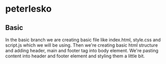 # peterlesko

<h2>Basic</h2>
<p>In the basic branch we are creating basic file like index.html, style.css and script.js which we will be using. Then we're creating basic html structure and adding header, main and footer tag into body element. We're pasting content into header and footer element and styling them a little bit.</p>